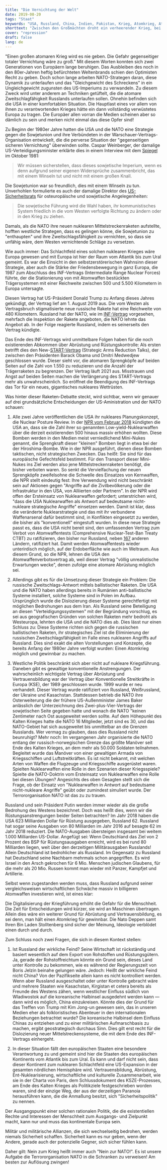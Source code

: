 ```yaml
---
title: "Die Vernichtung der Welt"
date: 2019-08-20
tags: "Staat"
keywords: "USA, Russland, China, Indien, Pakistan, Krieg, Atomkrieg, Atomwaffen, Feindbild, Nato"
shorttext: "Zwischen den Großmächten droht ein verheerender Krieg, bei dem ein Verlierer bereits im Voraus feststeht: Europa."
cover: "repression"
draft: false
lang: de
---
```


"Einen großen atomaren Krieg wird es nie geben. Die Gefahr gegenseitiger totaler Vernichtung wäre zu groß." Mit diesem Worten konnten sich zwei Generationen von Europäern lange beruhigen. Das Ausbleiben des noch in den 80er-Jahren heftig befürchteten Weltenbrands schien den Optimisten Recht zu geben. Doch schon lange arbeiten NATO-Strategen daran, diese Dynamik zu unterlaufen und das "Gleichgewicht des Schreckens" in ein Ungleichgewicht zugunsten des US-Imperiums zu verwandeln. Zu diesem Zweck wird unter anderem an Techniken getüftelt, die die atomare Zweitschlagfähigkeit Russlands unterlaufen sollen. Ohnehin befinden sich die USA in einer komfortablen Situation. Die Hauptlast eines vor allem von ihnen zu verantwortenden Krieges hätte ein dann vollständig verwüstetes Europa zu tragen. Die Europäer allen vorran die Medien scheinen aber so dämlich zu sein und merken nicht einmal das diese Opfer sind!

Zu Beginn der 1980er Jahre hatten die USA und die NATO eine Strategie gegen die Sowjetunion und ihre Verbündeten in der Warschauer-Vertrags-Organisation entwickelt, die die perverse Situation der "gegenseitigen sicheren Vernichtung" überwinden sollte. Caspar Weinberger, der damalige US-Verteidigungsminister erklärte dies in einem Interview mit dem [Spiegel](https://www.spiegel.de/spiegel/print/d-14333723.html "Mit einem Winseln, nicht mit einem Knall") im Oktober 1981:

> Wir müssen sicherstellen, dass dieses sowjetische Imperium, wenn es denn aufgrund seiner eigenen Widersprüche zusammenbricht, das mit einem Winseln tut und nicht mit einem großen Knall.

Die Sowjetunion war so freundlich, dies mit einem Winseln zu tun. Unverhohlen formulierte es auch der damalige Direktor des [US-Sicherheitsrats](https://books.google.de/books?id=yp01AUkrE-gC&pg=PA12&lpg=PA12&dq=%E2%80%9CSoviet+leaders+would+have+to+choose+between+peacefully+changing+their+Communist+system+in+the+direction+followed+by+the+West+or+going+to+war.%E2%80%9D&source=bl&ots=iJKzT9zi73&sig=ACfU3U2zmVipG2wJ8FSYfRRvB-N7mcslGg&hl=fr&sa=X&ved=2ahUKEwjqy8Go9_fjAhUFx4UKHbx2DGAQ6AEwAXoECAkQAQ#v=onepage&q=%E2%80%9CSoviet%20leaders%20would%20have%20to%20choose%20between%20peacefully%20changing%20their%20Communist%20system%20in%20the%20direction%20followed%20by%20the%20West%20or%20going%20to%20war.%E2%80%9D&f=false "The Great Transition") für osteuropäische und sowjetische Angelegenheiten:

> Die sowjetische Führung wird die Wahl haben, ihr kommunistisches System friedlich in die vom Westen verfolgte Richtung zu ändern oder in den Krieg zu ziehen.

Damals, als die NATO ihre neuen nuklearen Mittelstreckenraketen aufstellte, hofften westliche Strategen, dass es gelingen könne, die Sowjetunion zu "enthaupten" und ihre Zweitschlagsfähigkeit zu vernichten, so dass sie unfähig wäre, dem Westen vernichtende Schläge zu versetzen.

Wie auch immer: Das Schlachtfeld eines solchen nuklearen Krieges wäre Europa gewesen und mit Europa ist hier der Raum vom Atlantik bis zum Ural gemeint. Es war die Einsicht in den selbstzerstörerischen Wahnsinn dieser Strategie, aber auch die Stärke der Friedensbewegung in ganz Europa, die 1987 zum Abschluss des INF-Vertrags (Intermediate Range Nuclear Forces) führte, der die Stationierung von mit Atomwaffen bestückten Trägersystemen mit einer Reichweite zwischen 500 und 5.500 Kilometern in Europa untersagte.

Diesen Vertrag hat US-Präsident Donald Trump zu Anfang dieses Jahres gekündigt, der Vertrag lief am 1. August 2019 aus. Die vom Westen als Vertragsbruch stigmatisierte neue russische Rakete hat eine Reichweite von 480 Kilometern. Russland hat der NATO, wie im [INF-Vertrag](https://silviosiefke.de/blog/2019/08/14/friedenl%C3%BCgen/ "Friedenlügen") vorgesehen, mehrfach die Inspektion der Rakete angeboten, die NATO lehnte das Angebot ab. In der Folge reagierte Russland, indem es seinerseits den Vertrag kündigte.

Das Ende des INF-Vertrags wird unmittelbare Folgen haben für die noch existierenden Abkommen über Abrüstung und Rüstungskontrolle: Als ersten betrifft dies den New-[START-Vertrag](https://silviosiefke.de/blog/2019/08/14/friedenl%C3%BCgen/ "Friedenlügen") (Strategic Arms Reduction Talks), der zwischen den Präsidenten Barack Obama und Dmitri Medwedjew geschlossen wurde. Dieser sieht vor, die atomaren Sprengköpfe auf beiden Seiten auf die Zahl von 1.550 zu reduzieren und die Anzahl der Trägerraketen zu begrenzen. Der Vertrag läuft 2021 aus. Misstrauen und Angst auf beiden Seiten machen die Verlängerung des START-Vertrags mehr als unwahrscheinlich. So eröffnet die Beendigung des INF-Vertrags das Tor für ein neues, gigantisches nukleares Wettrüsten.

Was hinter dieser Raketen-Debatte steckt, wird sichtbar, wenn wir genauer auf drei grundsätzliche Entscheidungen der US-Aministration und der NATO schauen:

  1. Alle zwei Jahre veröffentlichen die USA ihr nukleares Planungskonzept, die Nuclear Posture Review. In der [NPR vom Februar 2018](/static/downloads/2018-nuclear-posture-review-final-report.pdf "NUCLEAR POSTURE REVIEW FEBRUARY 2018") kündigten die USA an, dass sie die Zahl ihrer so genannten Low-yield-Nuklearwaffen über die derzeit existierenden 500 hinaus massiv erhöhen wollten. Diese Bomben werden in den Medien meist verniedlichend Mini-Nukes genannt, die Sprengkraft dieser "kleinen" Bomben liegt in etwa bei der der Hiroshima-Bombe. Wie in der NPR ausgeführt, dienen diese Bomben taktischen, nicht strategischen Zwecken. Das heißt: Sie sind für das europäische Gefechtsfeld bestimmt. Für den Transport dieser Mini-Nukes ins Ziel werden also jene Mittelstreckenraketen benötigt, die bisher verboten waren. So senkt die Vervielfachung der neuen Sprengköpfe zweifelsohne die Schwelle des Einsatzes von Kernwaffen, die NPR stellt eindeutig fest: Ihre Verwendung wird nicht beschränkt sein auf Aktionen gegen "Angriffe auf die Zivilbevölkerung oder die Infrastruktur in den USA, von Alliierten oder Partnern". In der NPR wird offen der Ersteinsatz von Nuklearwaffen gefordert; unterstrichen wird, "dass die USA Nuklearwaffen als Antwort auf bedeutsame nicht-nukleare strategische Angriffe" einsetzen werden. Damit ist klar, dass die veränderte Nuklearstrategie und das mit ihr verbundene Waffenarsenal dafür bestimmt sind, in Konflikten eingesetzt zu werden, die bisher als "konventionell" eingestuft wurden. In diese neue Strategie passt es, dass die USA nicht bereit sind, den umfassenden Vertrag zum Verbot von Atomwaffentests (Comprehensive Nuclear-Test-Ban Treaty CTBT) zu ratifizieren, den bisher nur Russland, neben [167](https://www.armscontrol.org/factsheets/test-ban-treaty-at-a-glance "Comprehensive Test Ban Treaty at a Glance") anderen Ländern, ratifiziert hat. Damit werden Atomwaffentests wieder unterirdisch möglich, auf der Erdoberfläche wie auch im Weltraum. Aus diesem Grund, so die NPR, lehnen die USA den Atomwaffenverbotsvertrag ab, weil dieser Vertrag "völlig unrealistische Erwartungen wecke", denen zufolge eine atomare Abrüstung möglich sei.

  2. Allerdings gibt es für die Umsetzung dieser Strategie ein Problem: Die russische Zweitschlags-Antwort mittels ballistischer Raketen. Die USA und die NATO haben allerdings bereits in Rumänien anti-ballistische Systeme installiert, solche Systeme sind in Polen im Aufbau. Ursprünglich wurde die Dislozierung dieser Systeme gerechtfertigt mit möglichen Bedrohungen aus dem Iran. Als Russland seine Beteiligung an diesen "Verteidigungssystemen" mit der Begründung vorschlug, es sei aus geografischen Gründen von solchen Raketen mehr bedroht als Westeuropa, lehnten die USA und die NATO dies ab. Dies lässt nur einen Schluss zu: Diese Systeme richten sich gegen die russischen ballistischen Raketen, ihr strategisches Ziel ist die Eliminierung der russischen Zweitschlagsfähigkeit im Falle eines nuklearen Angriffs auf Russland. Dies sind exakt die alten Vorstellungen und Konzepte, die bereits Anfang der 1980er Jahre verfolgt wurden: Einen Atomkrieg möglich und gewinnbar zu machen.

  3. Westliche Politik beschränkt sich aber nicht auf nukleare Kriegsführung. Daneben gibt es gewaltige konventionelle Anstrengungen. Der wahrscheinlich wichtigste Vertrag über Abrüstung und Vertrauensbildung war der Vertrag über Konventionelle Streitkräfte in Europa (KSE), der 1989 geschlossen wurde. 1999 wurde er neu verhandelt. Dieser Vertrag wurde ratifiziert von Russland, Weißrussland, der Ukraine und Kasachstan. Stattdessen betrieb die NATO ihre Osterweiterung die der frühere US-Außenminister James Baker anlässlich der Unterzeichnung des Zwei-plus-Vier-Vertrags der sowjetischen Seite gegeben hatte und wonach die NATO "keinen Zentimeter nach Ost ausgeweitet werden sollte. Auf dem Höhepunkt des Kalten Krieges hatte die NATO 16 Mitglieder, jetzt sind es 30, und das NATO-Gebiet hat sich ausgeweitet bis unmittelbar an die Grenzen Russlands. Wer vermag zu glauben, dass dies Russland nicht beunruhigt? Mehr noch: Im vergangenen Jahr organisierte die NATO entlang der russisch-norwegischen Grenze das größte Manöver seit Ende des Kalten Krieges, an dem mehr als 50.000 Soldaten teilnahmen. Begleitet wurde das Manöver von einer gewaltigen Armada von Kriegsschiffen und Luftstreitkräften. Es ist nicht bekannt, mit welchen Arten von Waffen die Flugzeuge und Kriegsschiffe ausgerüstet waren. Spielten Nuklearwaffen eine Rolle in den Szenarien dieser Kriegsspiele? Spielte die NATO-Doktrin vom Ersteinsatz von Nuklearwaffen eine Rolle bei diesen Übungen? Angesichts des oben Gesagten stellt sich die Frage, ob der Einsatz von "Nuklearwaffen in Antwort auf bedeutsame nicht-nukleare Angriffe" geübt oder zumindest simuliert wurde. Der Terrororganisation NATO ist das zu zu trauen. 

Russland und sein Präsident Putin werden immer wieder als die große Bedrohung des Westens bezeichnet. Doch was heißt dies, wenn wir die Rüstungsanstrengungen beider Seiten betrachten? Im Jahr 2018 haben die USA 623 Milliarden Dollar für Rüstung ausgegeben, Russland 62. Russland hat sogar seine Ausgaben von 80 Milliarden im Jahr 2016 auf besagte 62 im Jahr 2018 reduziert. Die NATO-Ausgaben übersteigen insgesamt bei weitem 1.000 Milliarden US-Dollar. Angefügt sei: Wenn Deutschland das Ziel von 2 Prozent des BSP für Rüstungsausgaben erreicht, wird es bei rund 80 Milliarden liegen, weit über den derzeitigen Militärausgaben Russlands! Allein Deutschland ist bedrohlicher als Russland. Im Gegensatz zu Russland hat Deutschland seine Nachbarn mehrmals schon angegriffen. Es wird Israel in den Arsch gekrochen für 6 Mio. Menschen judischen Glaubens, für die mehr als 20 Mio. Russen kommt man wieder mit Panzer, Kampfjet und Artillerie. 

Selbst wenn zugestanden werden muss, dass Russland aufgrund seiner vergleichsweisen wirtschaftlichen Schwäche massiv in billigeren Atomwaffen investieren wird, ist eines klar:

Die Digitalisierung der Kriegführung erhöht die Gefahr für die Menschheit. Die Zeit für Entscheidungen wird kürzer, sie wird an Maschinen übertragen. Allein dies wäre ein weiterer Grund für Abrüstung und Vertrauensbildung, es sei denn, man hält einen Atomkrieg für gewinnbar. Die Nato Deppen samt Ihren Bin Laden Stolltenberg sind sicher der Meinung, Ideologie verblödet einen durch und durch. 

Zum Schluss noch zwei Fragen, die sich in diesem Kontext stellen:

1. Ist Russland der wirkliche Feind? Seine Wirtschaft ist rückständig und basiert wesentlich auf dem Export von Rohstoffen und Rüstungsgütern. Ja, gerade der Rohstoffreichtum könnte ein Grund sein, dieses Land unter Kontrolle zu bekommen, wie es während der Regierungszeit von Boris Jelzin beinahe gelungen wäre. Jedoch: Heißt der wirkliche Feind nicht China? Von der Pazifikseite allein kann es nicht kontrolliert werden. Wenn aber Russland ausgeschaltet oder unter Kontrolle gebracht wäre und mehrere Staaten wie Kasachstan, Kirgistan et cetera bereits als Freunde des Westens zähen, wenn westlicher Einfluss südlich von Wladiwostok auf die koreanische Halbinsel ausgedehnt werden kann — dann wird es möglich, China einzukreisen. Könnte dies der Grund für das Treffen von Trump mit Kim Jong-un gewesen sein, das in unseren Medien eher als folkloristisches Abenteuer in den internationalen Beziehungen betrachtet wurde? Die koreanische Halbinsel dem Einfluss Chinas zu entziehen und zu einer militärischen Aufmarschbasis zu machen, ergibt geostrategisch durchaus Sinn. Dies gilt erst recht für die Dislozierung neuer Mittelstreckensysteme, die mit dem Ende des INF-Vertrags einhergeht.

2. In dieser Situation fällt den europäischen Staaten eine besondere Verantwortung zu und gemeint sind hier die Staaten des europäischen Kontinents vom Atlantik bis zum Ural. Es kann und darf nicht sein, dass dieser Kontinent zum nuklearen Schlachtfeld eine US-Expansion in der gesamten nördlichen Hemisphäre wird. Vertrauensbildung, Abrüstung, Ent-Nuklearisierung, wirtschaftliche und kulturelle Zusammenarbeit, wie sie in der Charta von Paris, dem Schlussdokument des KSZE-Prozesses, am Ende des Kalten Krieges als Politikziele festgeschrieben worden waren, sind der einzige Weg, der aus der derzeitigen Paranoia herausführen kann, die die Anmaßung besitzt, sich "Sicherheitspolitik" zu nennen.

Der Ausgangspunkt einer solchen rationalen Politik, die die existentiellen Rechte und Interessen der Menschheit zum Ausgangs- und Zielpunkt macht, kann nur und muss das kontinentale Europa sein.

Militär und militärische Allianzen, die sich wechselseitig bedrohen, werden niemals Sicherheit schaffen. Sicherheit kann es nur geben, wenn der Andere, gerade auch der potenzielle Gegner, sich sicher fühlen kann.

Daher gilt: Nein zum Krieg heißt immer auch "Nein zur NATO!". Es ist unsere Aufgabe die Terrororganisation NATO in die Schranken zu verweisen! Am besten zur Auflösung zwingen! 
